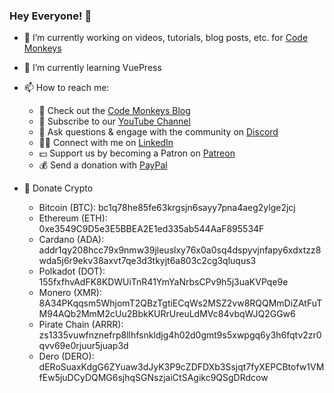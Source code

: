 ### Hey Everyone! 👋

- 🔭 I’m currently working on videos, tutorials, blog posts, etc. for <a href="https://github.com/codemonkeysio">Code Monkeys</a>

- 🌱 I’m currently learning VuePress

- 📫 How to reach me:

  - 🐒 Check out the <a href="https://www.codemonkeys.tech/">Code Monkeys Blog</a>
  - 🎥 Subscribe to our <a href="https://www.youtube.com/channel/UCteut5f1PHW8vP29o66z-kg">YouTube Channel</a>
  - 🤖 Ask questions & engage with the community on <a href="https://discord.gg/mh9rQmwJ8H">Discord</a> 
  - 👷‍♂️ Connect with me on <a href="https://www.linkedin.com/in/jason-chiarulli-321358143/">LinkedIn</a>
  - 💵 Support us by becoming a Patron on <a href="https://www.patreon.com/codemonkeys?fan_landing=true">Patreon</a>
  - 💰 Send a donation with <a href="https://paypal.me/codemonkeystech?locale.x=en_US">PayPal</a>
  
- 🔗 Donate Crypto

  - Bitcoin (BTC): bc1q78he85fe63krgsjn6sayy7pna4aeg2ylge2jcj
  - Ethereum (ETH): 0xe3549C9D5e3E5BBEA2E1ed335ab544AaF895534F
  - Cardano (ADA): addr1qy208hcc79x9nmw39jleuslxy76x0a0sq4dspyvjnfapy6xdxtzz8wda5j6r9ekv38axvt7qe3d3tkyjt6a803c2cg3qluqus3
  - Polkadot (DOT): 155fxfhvAdFK8KDWUiTnR41YmYaNrbsCPv9h5j3uaKVPqe9e
  - Monero (XMR): 8A34PKqqsm5WhjomT2QBzTgtiECqWs2MSZ2vw8RQQMmDiZAtFuTM94AQb2MmM2cUu2BbkKURrUreuLdMVc84vbqWJQ2GGw6
  - Pirate Chain (ARRR): zs1335vuwfnznefrp8llhfsnkldjg4h02d0gmt9s5xwpgq6y3h6fqtv2zr0qvv69e0rjuur5juap3d
  - Dero (DERO): dERoSuaxKdgG6ZYuaw3dJyK3P9cZDFDXb3Ssjqt7fyXEPCBtofw1VMfEw5juDCyDQMG6sjhqSGNszjaiCtSAgikc9QSgDRdcow
